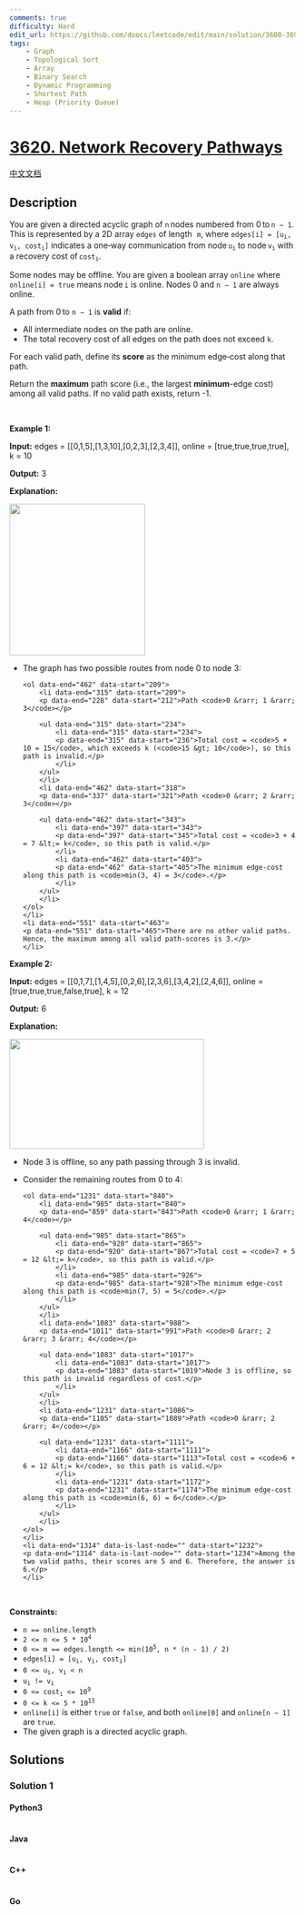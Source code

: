 ```yaml
---
comments: true
difficulty: Hard
edit_url: https://github.com/doocs/leetcode/edit/main/solution/3600-3699/3620.Network%20Recovery%20Pathways/README_EN.md
tags:
    - Graph
    - Topological Sort
    - Array
    - Binary Search
    - Dynamic Programming
    - Shortest Path
    - Heap (Priority Queue)
---
```


<!-- problem:start -->

# [3620. Network Recovery Pathways](https://leetcode.com/problems/network-recovery-pathways)

[中文文档](/solution/3600-3699/3620.Network%20Recovery%20Pathways/README.md)

## Description

<!-- description:start -->

<p data-end="502" data-start="75">You are given a directed acyclic graph of <code>n</code> nodes numbered from 0 to <code>n &minus; 1</code>. This is represented by a 2D array <code data-end="201" data-start="194">edges</code> of length<font face="monospace"> <code>m</code></font>, where <code data-end="255" data-start="227">edges[i] = [u<sub>i</sub>, v<sub>i</sub>, cost<sub>i</sub>]</code> indicates a one‑way communication from node <code data-end="304" data-start="300">u<sub>i</sub></code> to node <code data-end="317" data-start="313">v<sub>i</sub></code> with a recovery cost of <code data-end="349" data-start="342">cost<sub>i</sub></code>.</p>

<p data-end="502" data-start="75">Some nodes may be offline. You are given a boolean array <code data-end="416" data-start="408">online</code> where <code data-end="441" data-start="423">online[i] = true</code> means node <code data-end="456" data-start="453">i</code> is online. Nodes 0 and <code>n &minus; 1</code> are always online.</p>

<p data-end="547" data-start="504">A path from 0 to <code>n &minus; 1</code> is <strong data-end="541" data-start="532">valid</strong> if:</p>

<ul>
	<li>All intermediate nodes on the path are online.</li>
	<li data-end="676" data-start="605">The total recovery cost of all edges on the path does not exceed <code>k</code>.</li>
</ul>

<p data-end="771" data-start="653">For each valid path, define its <strong data-end="694" data-start="685">score</strong> as the minimum edge‑cost along that path.</p>

<p data-end="913" data-start="847">Return the <strong>maximum</strong> path score (i.e., the largest <strong>minimum</strong>-edge cost) among all valid paths. If no valid path exists, return -1.</p>

<p>&nbsp;</p>
<p><strong class="example">Example 1:</strong></p>

<div class="example-block">
<p><strong>Input:</strong> <span class="example-io">edges = [[0,1,5],[1,3,10],[0,2,3],[2,3,4]], online = [true,true,true,true], k = 10</span></p>

<p><strong>Output:</strong> <span class="example-io">3</span></p>

<p><strong>Explanation:</strong></p>

<p><img alt="" src="https://fastly.jsdelivr.net/gh/doocs/leetcode@main/solution/3600-3699/3620.Network%20Recovery%20Pathways/images/graph-10.png" style="width: 239px; height: 267px;" /></p>

<ul data-end="551" data-start="146">
	<li data-end="462" data-start="146">
	<p data-end="206" data-start="148">The graph has two possible routes from node 0 to node 3:</p>

    <ol data-end="462" data-start="209">
    	<li data-end="315" data-start="209">
    	<p data-end="228" data-start="212">Path <code>0 &rarr; 1 &rarr; 3</code></p>

    	<ul data-end="315" data-start="234">
    		<li data-end="315" data-start="234">
    		<p data-end="315" data-start="236">Total cost = <code>5 + 10 = 15</code>, which exceeds k (<code>15 &gt; 10</code>), so this path is invalid.</p>
    		</li>
    	</ul>
    	</li>
    	<li data-end="462" data-start="318">
    	<p data-end="337" data-start="321">Path <code>0 &rarr; 2 &rarr; 3</code></p>

    	<ul data-end="462" data-start="343">
    		<li data-end="397" data-start="343">
    		<p data-end="397" data-start="345">Total cost = <code>3 + 4 = 7 &lt;= k</code>, so this path is valid.</p>
    		</li>
    		<li data-end="462" data-start="403">
    		<p data-end="462" data-start="405">The minimum edge‐cost along this path is <code>min(3, 4) = 3</code>.</p>
    		</li>
    	</ul>
    	</li>
    </ol>
    </li>
    <li data-end="551" data-start="463">
    <p data-end="551" data-start="465">There are no other valid paths. Hence, the maximum among all valid path‐scores is 3.</p>
    </li>

</ul>
</div>

<p><strong class="example">Example 2:</strong></p>

<div class="example-block">
<p><strong>Input:</strong> <span class="example-io">edges = [[0,1,7],[1,4,5],[0,2,6],[2,3,6],[3,4,2],[2,4,6]], online = [true,true,true,false,true], k = 12</span></p>

<p><strong>Output:</strong> <span class="example-io">6</span></p>

<p><strong>Explanation:</strong></p>

<p><img alt="" src="https://fastly.jsdelivr.net/gh/doocs/leetcode@main/solution/3600-3699/3620.Network%20Recovery%20Pathways/images/graph-11.png" style="width: 343px; height: 194px;" /></p>

<ul>
	<li data-end="790" data-start="726">
	<p data-end="790" data-start="728">Node 3 is offline, so any path passing through 3 is invalid.</p>
	</li>
	<li data-end="1231" data-start="791">
	<p data-end="837" data-start="793">Consider the remaining routes from 0 to 4:</p>

    <ol data-end="1231" data-start="840">
    	<li data-end="985" data-start="840">
    	<p data-end="859" data-start="843">Path <code>0 &rarr; 1 &rarr; 4</code></p>

    	<ul data-end="985" data-start="865">
    		<li data-end="920" data-start="865">
    		<p data-end="920" data-start="867">Total cost = <code>7 + 5 = 12 &lt;= k</code>, so this path is valid.</p>
    		</li>
    		<li data-end="985" data-start="926">
    		<p data-end="985" data-start="928">The minimum edge‐cost along this path is <code>min(7, 5) = 5</code>.</p>
    		</li>
    	</ul>
    	</li>
    	<li data-end="1083" data-start="988">
    	<p data-end="1011" data-start="991">Path <code>0 &rarr; 2 &rarr; 3 &rarr; 4</code></p>

    	<ul data-end="1083" data-start="1017">
    		<li data-end="1083" data-start="1017">
    		<p data-end="1083" data-start="1019">Node 3 is offline, so this path is invalid regardless of cost.</p>
    		</li>
    	</ul>
    	</li>
    	<li data-end="1231" data-start="1086">
    	<p data-end="1105" data-start="1089">Path <code>0 &rarr; 2 &rarr; 4</code></p>

    	<ul data-end="1231" data-start="1111">
    		<li data-end="1166" data-start="1111">
    		<p data-end="1166" data-start="1113">Total cost = <code>6 + 6 = 12 &lt;= k</code>, so this path is valid.</p>
    		</li>
    		<li data-end="1231" data-start="1172">
    		<p data-end="1231" data-start="1174">The minimum edge‐cost along this path is <code>min(6, 6) = 6</code>.</p>
    		</li>
    	</ul>
    	</li>
    </ol>
    </li>
    <li data-end="1314" data-is-last-node="" data-start="1232">
    <p data-end="1314" data-is-last-node="" data-start="1234">Among the two valid paths, their scores are 5 and 6. Therefore, the answer is 6.</p>
    </li>

</ul>
</div>

<p>&nbsp;</p>
<p><strong>Constraints:</strong></p>

<ul>
	<li data-end="42" data-start="20"><code data-end="40" data-start="20">n == online.length</code></li>
	<li data-end="63" data-start="45"><code data-end="61" data-start="45">2 &lt;= n &lt;= 5 * 10<sup>4</sup></code></li>
	<li data-end="102" data-start="66"><code data-end="100" data-start="66">0 &lt;= m == edges.length &lt;= </code><code>min(10<sup>5</sup>, n * (n - 1) / 2)</code></li>
	<li data-end="102" data-start="66"><code data-end="127" data-start="105">edges[i] = [u<sub>i</sub>, v<sub>i</sub>, cost<sub>i</sub>]</code></li>
	<li data-end="151" data-start="132"><code data-end="149" data-start="132">0 &lt;= u<sub>i</sub>, v<sub>i</sub> &lt; n</code></li>
	<li data-end="166" data-start="154"><code data-end="164" data-start="154">u<sub>i</sub> != v<sub>i</sub></code></li>
	<li data-end="191" data-start="169"><code data-end="189" data-start="169">0 &lt;= cost<sub>i</sub> &lt;= 10<sup>9</sup></code></li>
	<li data-end="213" data-start="194"><code data-end="211" data-start="194">0 &lt;= k &lt;= 5 * 10<sup>13</sup></code></li>
	<li data-end="309" data-start="216"><code data-end="227" data-start="216">online[i]</code> is either <code data-end="244" data-is-only-node="" data-start="238">true</code> or <code data-end="255" data-start="248">false</code>, and both <code data-end="277" data-start="266">online[0]</code> and <code data-end="295" data-start="282">online[n &minus; 1]</code> are <code data-end="306" data-start="300">true</code>.</li>
	<li data-end="362" data-is-last-node="" data-start="312">The given graph is a directed acyclic graph.</li>
</ul>

<!-- description:end -->

## Solutions

<!-- solution:start -->

### Solution 1

<!-- tabs:start -->

#### Python3

```python

```

#### Java

```java

```

#### C++

```cpp

```

#### Go

```go

```

<!-- tabs:end -->

<!-- solution:end -->

<!-- problem:end -->
